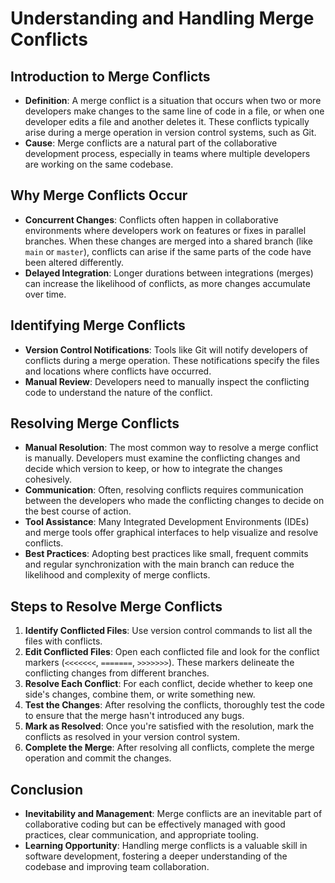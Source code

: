 # Understanding and Handling Merge Conflicts

## Introduction to Merge Conflicts

- **Definition**: A merge conflict is a situation that occurs when two or more developers make changes to the same line of code in a file, or when one developer edits a file and another deletes it. These conflicts typically arise during a merge operation in version control systems, such as Git.
- **Cause**: Merge conflicts are a natural part of the collaborative development process, especially in teams where multiple developers are working on the same codebase.

## Why Merge Conflicts Occur

- **Concurrent Changes**: Conflicts often happen in collaborative environments where developers work on features or fixes in parallel branches. When these changes are merged into a shared branch (like `main` or `master`), conflicts can arise if the same parts of the code have been altered differently.
- **Delayed Integration**: Longer durations between integrations (merges) can increase the likelihood of conflicts, as more changes accumulate over time.

## Identifying Merge Conflicts

- **Version Control Notifications**: Tools like Git will notify developers of conflicts during a merge operation. These notifications specify the files and locations where conflicts have occurred.
- **Manual Review**: Developers need to manually inspect the conflicting code to understand the nature of the conflict.

## Resolving Merge Conflicts

- **Manual Resolution**: The most common way to resolve a merge conflict is manually. Developers must examine the conflicting changes and decide which version to keep, or how to integrate the changes cohesively.
- **Communication**: Often, resolving conflicts requires communication between the developers who made the conflicting changes to decide on the best course of action.
- **Tool Assistance**: Many Integrated Development Environments (IDEs) and merge tools offer graphical interfaces to help visualize and resolve conflicts.
- **Best Practices**: Adopting best practices like small, frequent commits and regular synchronization with the main branch can reduce the likelihood and complexity of merge conflicts.

## Steps to Resolve Merge Conflicts

1. **Identify Conflicted Files**: Use version control commands to list all the files with conflicts.
2. **Edit Conflicted Files**: Open each conflicted file and look for the conflict markers (`<<<<<<<`, `=======`, `>>>>>>>`). These markers delineate the conflicting changes from different branches.
3. **Resolve Each Conflict**: For each conflict, decide whether to keep one side's changes, combine them, or write something new.
4. **Test the Changes**: After resolving the conflicts, thoroughly test the code to ensure that the merge hasn't introduced any bugs.
5. **Mark as Resolved**: Once you're satisfied with the resolution, mark the conflicts as resolved in your version control system.
6. **Complete the Merge**: After resolving all conflicts, complete the merge operation and commit the changes.

## Conclusion

- **Inevitability and Management**: Merge conflicts are an inevitable part of collaborative coding but can be effectively managed with good practices, clear communication, and appropriate tooling.
- **Learning Opportunity**: Handling merge conflicts is a valuable skill in software development, fostering a deeper understanding of the codebase and improving team collaboration.
